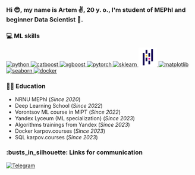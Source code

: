 ### Hi :sunglasses:, my name is Artem :v:, 20 y. o., I'm student of MEPhI and beginner Data Scientist :blue_book:.


### :computer: ML skills

<p align="left"> 
  <a href="https://www.python.org" target="_blank"> 
    <img src="https://upload.wikimedia.org/wikipedia/commons/thumb/c/c3/Python-logo-notext.svg/1200px-Python-logo-notext.svg.png" alt="python" width="50" height="50" title="Python"/>
  </a>
  
  <a href="https://catboost.ai/" target="_blank"> 
    <img src="https://upload.wikimedia.org/wikipedia/commons/c/cc/CatBoostLogo.png" alt="catboost" width="50" height="50" title="CatBoost"/>
  </a>  

  <a href="https://xgboost.ai/" target="_blank"> 
    <img src="https://upload.wikimedia.org/wikipedia/commons/thumb/6/69/XGBoost_logo.png/330px-XGBoost_logo.png" alt="xgboost" width="60" height="50" title="XGboost"/>
  </a>  
  
  <a href="https://pytorch.org" target="_blank"> 
    <img src="https://pytorch.org/assets/images/pytorch-logo.png" alt="pytorch" width="50" height="50" title="PyTorch"/>
  </a>
  
  <a href="https://scikit-learn.org/stable/index.html" target="_blank"> 
    <img src="https://raw.githubusercontent.com/scikit-learn/scikit-learn/main/doc/logos/scikit-learn-logo.png" alt="sklearn" width="70" height="50" title="sklearn"/>
  </a>
  
  
  <a href="https://pandas.pydata.org/" target="_blank" rel="noreferrer">
   <img src="https://raw.githubusercontent.com/devicons/devicon/2ae2a900d2f041da66e950e4d48052658d850630/icons/pandas/pandas-original.svg" alt="pandas" width="50"        height="50" title="pandas"/>
   </a>
  
  <a href="https://matplotlib.org/" target="_blank"> 
    <img src="https://upload.wikimedia.org/wikipedia/commons/thumb/8/84/Matplotlib_icon.svg/1024px-Matplotlib_icon.svg.png" alt="matplotlib" width="50"         
      height="50" title="matplotlob"/>
  </a>
  
  <a href="https://seaborn.pydata.org" target="_blank"> 
    <img src="https://seaborn.pydata.org/_images/logo-mark-lightbg.svg" alt="seaborn" width="50" height="50" title="seaborn"/>
  </a>

  <a href="https://www.docker.com/" target="_blank"> 
    <img src="https://seeklogo.com/images/D/docker-logo-6D6F987702-seeklogo.com.png" alt="docker" width="50" height="50" title="docker"/>
  </a>
</p>


### 👨‍🎓 Education 

* NRNU MEPhI (*Since 2020*)
* Deep Learning School  (*Since 2022*)
* Vorontsov ML course in MIPT (*Since 2022*)
* Yandex Lyceum (ML specialization) (*Since 2023*)
* Algorithms trainings from Yandex (*Since 2023*)
* Docker karpov.courses (*Since 2023*)
* SQL karpov.courses (*Since 2023*)


<h3> :busts_in_silhouette: Links for communication </h3>

<p align="left">
  
<a href="https://t.me/psh_ln" target="_blank"><img alt="Telegram" src="https://img.shields.io/badge/Telegram-2CA5E0?style=for-the-badge&logo=telegram&logoColor=white">
</a>
</p>
